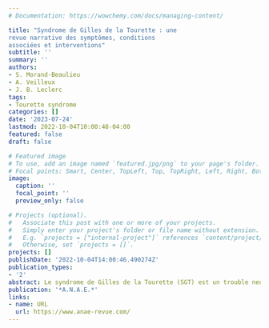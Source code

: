 ```yaml
---
# Documentation: https://wowchemy.com/docs/managing-content/

title: "Syndrome de Gilles de la Tourette : une
revue narrative des symptômes, conditions
associées et interventions"
subtitle: ''
summary: ''
authors:
- S. Morand-Beaulieu
- A. Veilleux
- J. B. Leclerc
tags:
- Tourette syndrome
categories: []
date: '2023-07-24'
lastmod: 2022-10-04T10:00:48-04:00
featured: false
draft: false

# Featured image
# To use, add an image named `featured.jpg/png` to your page's folder.
# Focal points: Smart, Center, TopLeft, Top, TopRight, Left, Right, BottomLeft, Bottom, BottomRight.
image:
  caption: ''
  focal_point: ''
  preview_only: false

# Projects (optional).
#   Associate this post with one or more of your projects.
#   Simply enter your project's folder or file name without extension.
#   E.g. `projects = ["internal-project"]` references `content/project/deep-learning/index.md`.
#   Otherwise, set `projects = []`.
projects: []
publishDate: '2022-10-04T14:00:46.490274Z'
publication_types:
- '2'
abstract: Le syndrome de Gilles de la Tourette (SGT) est un trouble neurodéveloppemental dont les principales manifestations sont des tics moteurs et phoniques. Ce trouble est plus souvent qu’autrement accompagné de diverses conditions associées, ce qui vient diversifier les possibles présentations cliniques du SGT. D’autres conditions peuvent également avoir des symptômes qui s’apparentent aux tics qu’on peut voir chez les gens atteints du SGT. Lors de l’évaluation diagnostique, il importe d’identifier quels symptômes sont issus du SGT pour être en mesure d’intervenir correctement pour aider la personne qui présente des tics. Cette revue narrative de la littérature présente d’abord un survol des principaux symptômes du SGT et des conditions fréquemment associées. Nous abordons ensuite les différentes options de traitement qui s’offrent aux gens atteints du SGT, notamment sur le plan de la pharmacothérapie, des thérapies cognitives et comportementales, et de la stimulation cérébrale.
publication: '*A.N.A.E.*'
links:
- name: URL
  url: https://www.anae-revue.com/
---
```

